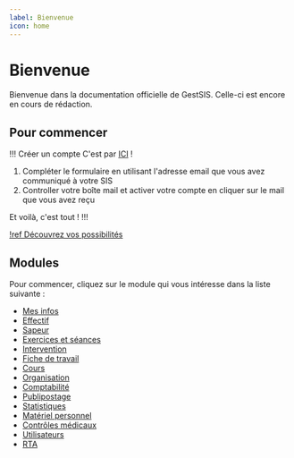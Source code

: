 ```yaml
---
label: Bienvenue
icon: home
---
```


# Bienvenue

Bienvenue dans la documentation officielle de GestSIS. Celle-ci est encore en cours de rédaction.

## Pour commencer

!!! Créer un compte
C'est par <a href="https://app.gestsis.ch/#/register" target="blank">ICI</a> !
1. Compléter le formulaire en utilisant l'adresse email que vous avez communiqué à votre SIS
2. Controller votre boîte mail et activer votre compte en cliquer sur le mail que vous avez reçu

Et voilà, c'est tout !
!!!

[!ref Découvrez vos possibilités](guides/mes-infos)

## Modules 

Pour commencer, cliquez sur le module qui vous intéresse dans la liste suivante :

- [Mes infos](guides/mes-infos)
- [Effectif](guides/effectif)
- [Sapeur](guides/sapeur)
- [Exercices et séances](guides/exercice-seances)
- [Intervention](guides/intervention)
- [Fiche de travail](guides/fiche-travail)
- [Cours](guides/cours)
- [Organisation](guides/organisation)
- [Comptabilité](guides/comptabilite)
- [Publipostage](guides/publipostage)
- [Statistiques](guides/statistique)
- [Matériel personnel](guides/materiel-personnel)
- [Contrôles médicaux](guides/controles-medicaux)
- [Utilisateurs](guides/utilisateurs)
- [RTA](guides/rta)

<!-- ## GestSIS Mobile

GestSIS Mobile est une application mobile permettant la saisie des rapports d'interventions et des présences aux exercices en mode hors ligne.

- [GestSIS Mobile](gestsis-mobile) -->
